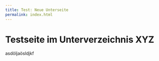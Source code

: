 ```yaml
---
title: Test: Neue Unterseite
permalink: index.html
---
```

# Testseite im Unterverzeichnis XYZ
asdöljaösldjkf

